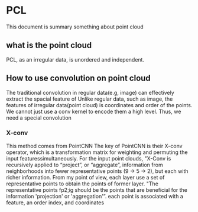 # PCL
This document is summary something about point cloud
## what is the point cloud
PCL, as an irregular data, is unordered and independent. 
## How to use convolution on point cloud
The traditional convolution in regular data(e.g, image) can effectively extract the spacial feature of 
Unlike regular data, such as image, the features of irregular data(point cloud) is coordinates and order of the points. We cannot just use a conv kernel to encode them a high level.
Thus, we need a special convolution  
### X-conv
This method comes from PointCNN
The key of PointCNN is their X-conv operator, which is a transformation matrix for weighting and permuting the input featuressimultaneously. For the input point clouds, "X-Conv is recursively applied to “project”, or “aggregate”, information from neighborhoods into fewer representative points (9 -> 5 -> 2), but each with richer information. 
From my point of view, each layer use a set of representative points to obtain the points of former layer. "The representative points fp2;ig should be the points that are beneficial for the information 'projection' or 'aggregation'”.
each point is associated
with a feature, an order index, and coordinates
